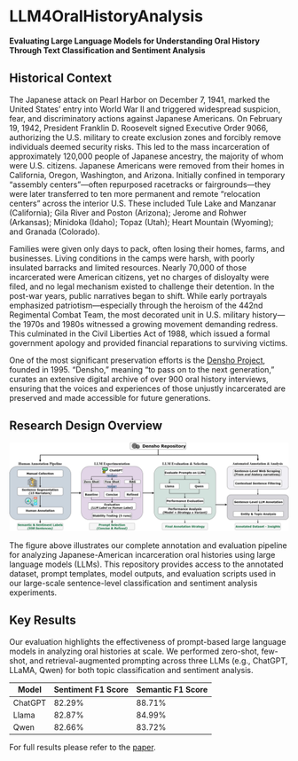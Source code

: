 # LLM4OralHistoryAnalysis
**Evaluating Large Language Models for Understanding Oral History Through Text Classification and Sentiment Analysis**



## Historical Context
The Japanese attack on Pearl Harbor on December 7, 1941, marked the United States’ entry into World War II and triggered widespread suspicion, fear, and discriminatory actions against Japanese Americans. On February 19, 1942, President Franklin D. Roosevelt signed Executive Order 9066, authorizing the U.S. military to create exclusion zones and forcibly remove individuals deemed security risks. This led to the mass incarceration of approximately 120,000 people of Japanese ancestry, the majority of whom were U.S. citizens. Japanese Americans were removed from their homes in California, Oregon, Washington, and Arizona. Initially confined in temporary “assembly centers”—often repurposed racetracks or fairgrounds—they were later transferred to ten more permanent and remote “relocation centers” across the interior U.S. These included Tule Lake and Manzanar (California); Gila River and Poston (Arizona); Jerome and Rohwer (Arkansas); Minidoka (Idaho); Topaz (Utah); Heart Mountain (Wyoming); and Granada (Colorado).

Families were given only days to pack, often losing their homes, farms, and businesses. Living conditions in the camps were harsh, with poorly insulated barracks and limited resources. Nearly 70,000 of those incarcerated were American citizens, yet no charges of disloyalty were filed, and no legal mechanism existed to challenge their detention. In the post-war years, public narratives began to shift. While early portrayals emphasized patriotism—especially through the heroism of the 442nd Regimental Combat Team, the most decorated unit in U.S. military history—the 1970s and 1980s witnessed a growing movement demanding redress. This culminated in the Civil Liberties Act of 1988, which issued a formal government apology and provided financial reparations to surviving victims.

One of the most significant preservation efforts is the [Densho Project](https://densho.org), founded in 1995. “Densho,” meaning “to pass on to the next generation,” curates an extensive digital archive of over 900 oral history interviews, ensuring that the voices and experiences of those unjustly incarcerated are preserved and made accessible for future generations.

## Research Design Overview
<p align="center"> <img src="JAIOH.jpg" alt="Annotation and Evaluation Pipeline Overview" width="600"/> </p>
The figure above illustrates our complete annotation and evaluation pipeline for analyzing Japanese-American incarceration oral histories using large language models (LLMs). This repository provides access to the annotated dataset, prompt templates, model outputs, and evaluation scripts used in our large-scale sentence-level classification and sentiment analysis experiments.


## Key Results

Our evaluation highlights the effectiveness of prompt-based large language models in analyzing oral histories at scale. We performed zero-shot, few-shot, and retrieval-augmented prompting across three LLMs (e.g., ChatGPT, LLaMA, Qwen) for both topic classification and sentiment analysis.

| **Model**      | **Sentiment F1 Score** | **Semantic F1 Score** |
|----------------|------------------------|-----------------------|
| ChatGPT        | 82.29%                 | 88.71%                |
| Llama          | 82.87%                 | 84.99%                |
| Qwen           | 82.66%                 | 83.72%                |

For full results please refer to the [paper](paperlink).
